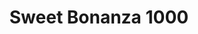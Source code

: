 ---
layout: "layouts/games.njk"
title: "Sweet Bonanza 1000"
photo: "/assets/backgrounds/sweetbonanza1000.jpg"
provider: "Pragmatic Play"
description: "Embark on a journey to a sugary wonderland in Sweet Bonanza 1000 This 5×5 slot takes you on a journey through a vibrant wonderland of treats as fruity symbols such as melons and grapes pay alongside glittering hearts all over the screen. Spinning the reels in four lollipops unlocks the free spins round and continues a journey that combines numerous features and modifiers to send players into a sugar rush!"
iframe: "https://www.platincasino.com/games/pragmaticexternal/SweetBonanza1000/331380"
---